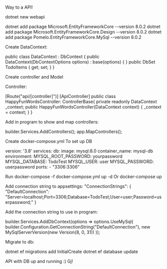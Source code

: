 Way to a API!

dotnet new webapi

dotnet add package Microsoft.EntityFrameworkCore --version 8.0.2
dotnet add package Microsoft.EntityFrameworkCore.Design --version 8.0.2
dotnet add package Pomelo.EntityFrameworkCore.MySql --version 8.0.2


Create DataContext:

public class DataContext : DbContext
{
    public DataContext(DbContextOptions<DataContext> options) : base(options) { }
    public DbSet<TodoItem> TodoItems { get; set; }
}

Create controller and Model

Controller:

[Route("api/[controller]")]
[ApiController]
public class HappyFunWordsController: ControllerBase{
    private readonly DataContext _context;
    public HappyFunWordsController(DataContext context)
    {
        _context = context;
    }
}


Add in program to show and map controllers:

builder.Services.AddControllers();
app.MapControllers();

Create docker-compose.yml To set up DB

version: '3.8'
services:
  db:
    image: mysql:8.0
    container_name: mysql-db
    environment:
      MYSQL_ROOT_PASSWORD: yourpassword
      MYSQL_DATABASE: TodoTest
      MYSQL_USER: user
      MYSQL_PASSWORD: userpassword
    ports:
      - "3306:3306"


Run docker-compose -f docker-compose.yml up -d 
Or docker-compose up

Add connection string to appsettings:
"ConnectionStrings": {
    "DefaultConnection": "Server=localhost;Port=3306;Database=TodoTest;User=user;Password=userpassword;"
}

Add the connection string to use in program:

builder.Services.AddDbContext<DataContext>(options =>
    options.UseMySql(
        builder.Configuration.GetConnectionString("DefaultConnection"),
        new MySqlServerVersion(new Version(8, 0, 31)) 
    ));

Migrate to db:

dotnet ef migrations add InitialCreate
dotnet ef database update


API with DB up and running :) Gj! 